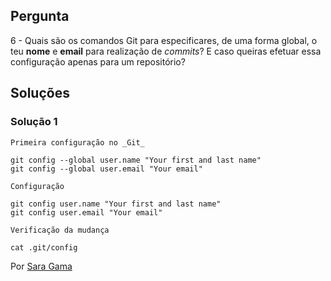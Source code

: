 ## Pergunta

6 - Quais são os comandos Git para especificares, de uma forma global, o teu
**nome** e **email** para realização de *commits*? E caso queiras efetuar essa
configuração apenas para um repositório?

## Soluções

### Solução 1

```
Primeira configuração no _Git_ 

git config --global user.name "Your first and last name"
git config --global user.email "Your email"

Configuração

git config user.name "Your first and last name"
git config user.email "Your email"

Verificação da mudança

cat .git/config
```
Por [Sara Gama](https://github.com/serapinta)